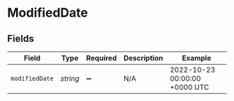 # ModifiedDate


## Fields

| Field                         | Type                          | Required                      | Description                   | Example                       |
| ----------------------------- | ----------------------------- | ----------------------------- | ----------------------------- | ----------------------------- |
| `modifiedDate`                | *string*                      | :heavy_minus_sign:            | N/A                           | 2022-10-23 00:00:00 +0000 UTC |